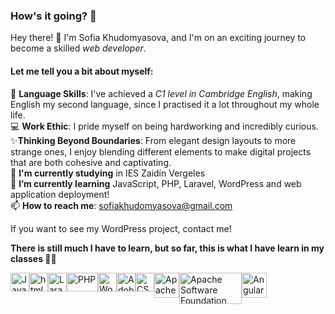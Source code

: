 ### How's it going? 👋

Hey there! 👋 I'm Sofia Khudomyasova, and I'm on an exciting journey to become a skilled *web developer*.

<h4>Let me tell you a bit about myself:</h4>

💬 <b>Language Skills</b>: I've achieved a *C1 level in Cambridge English*, making English my second language, since I practised it a lot throughout my whole life. <br>
💻 <b>Work Ethic</b>: I pride myself on being hardworking and incredibly curious.  <br>
✨<b>Thinking Beyond Boundaries</b>: From elegant design layouts to more strange ones, I enjoy blending different elements to make digital projects that are both cohesive and captivating.  <br>
🔭 <b>I'm currently studying</b> in IES Zaidín Vergeles  <br>
🌱 <b>I’m currently learning</b> JavaScript, PHP, Laravel, WordPress and web application deployment!  <br>
📫 <b>How to reach me</b>: sofiakhudomyasova@gmail.com   <br>

If you want to see my WordPress project, contact me!

<b>There is still much I have to learn, but so far, this is what I have learn in my classes </b> 🎨✨

<div style="display:flex">
<img src="https://static-00.iconduck.com/assets.00/javascript-js-icon-2048x2048-nyxvtvk0.png" alt="Javascript" width="30" height="30">
<img src="https://cdn-icons-png.flaticon.com/512/732/732212.png" alt="html" width="30" height="30">
<img src="https://upload.wikimedia.org/wikipedia/commons/thumb/9/9a/Laravel.svg/800px-Laravel.svg.png" alt="Laravel" width="30" height="30">
<img src="https://upload.wikimedia.org/wikipedia/commons/thumb/2/27/PHP-logo.svg/1200px-PHP-logo.svg.png" alt="PHP" width="50" height="30">
<img src="https://upload.wikimedia.org/wikipedia/commons/thumb/9/98/WordPress_blue_logo.svg/1200px-WordPress_blue_logo.svg.png" alt="WordPress" width="30" height="30">
<img src="https://upload.wikimedia.org/wikipedia/commons/thumb/f/fb/Adobe_Illustrator_CC_icon.svg/1200px-Adobe_Illustrator_CC_icon.svg.png" alt="Adobe Illustrator CC Icon" width="30" height="30">
<img src="https://upload.wikimedia.org/wikipedia/commons/thumb/6/62/CSS3_logo.svg/800px-CSS3_logo.svg.png" alt="CSS3" width="30" height="30">
<img src="https://upload.wikimedia.org/wikipedia/commons/f/fe/Apache_Tomcat_logo.svg" alt="Apache Tomcat Logo" width="40" height="40">
<img src="https://upload.wikimedia.org/wikipedia/commons/thumb/d/db/Apache_Software_Foundation_Logo_%282016%29.svg/2560px-Apache_Software_Foundation_Logo_%282016%29.svg.png" alt="Apache Software Foundation Logo" width="100" height="50">
<img src="https://angular.io/assets/images/logos/angular/angular.svg" alt="Angularjs" width="40" height="40">



</div>



